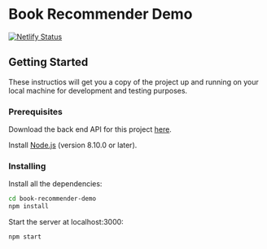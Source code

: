 # Book Recommender Demo

[![Netlify Status](https://api.netlify.com/api/v1/badges/0f12d028-66d7-475f-9100-23976f681f89/deploy-status)](https://app.netlify.com/sites/book-recommender/deploys)

## Getting Started

These instructios will get you a copy of the project up and running on your local
machine for development and testing purposes.

### Prerequisites

Download the back end API for this project [here]().

Install [Node.js](https://nodejs.org/en/) (version 8.10.0 or later).

### Installing

Install all the dependencies:

```bash
cd book-recommender-demo
npm install
```

Start the server at localhost:3000:

```bash
npm start
```
